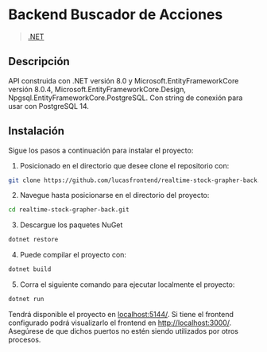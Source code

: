 # Backend Buscador de Acciones

> [.NET](https://dotnet.microsoft.com/es-es/)

## Descripción
API construida con .NET versión 8.0 y Microsoft.EntityFrameworkCore versión 8.0.4, Microsoft.EntityFrameworkCore.Design, Npgsql.EntityFrameworkCore.PostgreSQL. Con string de conexión para usar con PostgreSQL 14. 

## Instalación
Sigue los pasos a continuación para instalar el proyecto:

1. Posicionado en el directorio que desee clone el repositorio con: 

```bash
git clone https://github.com/lucasfrontend/realtime-stock-grapher-back.git
```
2. Navegue hasta posicionarse en el directorio del proyecto: 

```bash
cd realtime-stock-grapher-back.git
```
3. Descargue los paquetes NuGet
```bash
dotnet restore
```

4. Puede compilar el proyecto con:
```bash
dotnet build
```

5. Corra el siguiente comando para ejecutar localmente el proyecto:
```bash
dotnet run
```

Tendrá disponible el proyecto en [localhost:5144/](http://localhost:5144/).
Si tiene el frontend configurado podrá visualizarlo el frontend en [http://localhost:3000/](http://localhost:3000/). 
Asegúrese de que dichos puertos no estén siendo utilizados por otros procesos.
